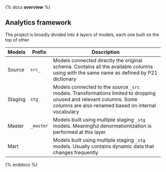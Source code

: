 {% docs __overview__ %}



## Analytics framework
The project is broadly divided into 4 layers of models, each one built on the top of other

|Models|Prefix|Description|
| ------------ | ------------ | ------------ |
|Source|`src_`|Models connected directly the original schema. Contains all the available columns using with the same name as defined by P21 dictionary|
|Staging|`stg_`|Models connected to the source `_src` models. Transformations limited to dropping unused and relevant columns. Some columns are also renamed based on internal vocabulary |
|Master|`_master`|Models built using multiple staging `_stg` models. Meaningful denormationlization is performed at this layer|
|Mart||Models built using multiple staging `_stg` models. Usually contains dynamic data that changes frequently|

{% enddocs %}
